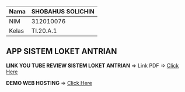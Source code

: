 | Nama      | SHOBAHUS SOLICHIN |
| ----------- | ----------- |
| NIM     | 312010076      |
| Kelas   | TI.20.A.1        |

## APP SISTEM LOKET ANTRIAN 

**LINK YOU TUBE REVIEW SISTEM LOKET ANTRIAN** => Link PDF => [Click Here](https://youtu.be/Q5I44I6NFZE)

**DEMO WEB HOSTING** => [Click Here](http://shobahus-loketantrian.rf.gd/)
